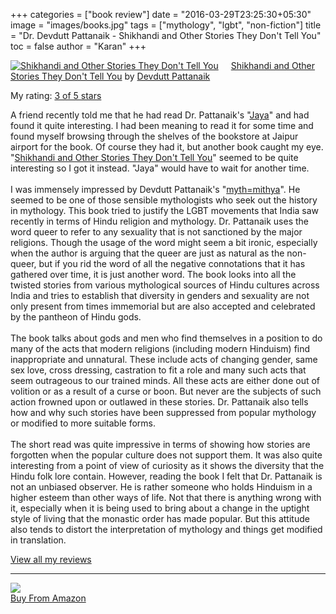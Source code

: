 +++
categories = ["book review"]
date = "2016-03-29T23:25:30+05:30"
image = "images/books.jpg"
tags = ["mythology", "lgbt", "non-fiction"]
title = "Dr. Devdutt Pattanaik - Shikhandi and Other Stories They Don't Tell You"
toc = false
author = "Karan"
+++

<a href="https://www.goodreads.com/book/show/22697803-shikhandi-and-other-stories-they-don-t-tell-you" style="float: left; padding-right: 20px"><img border="0" alt="Shikhandi and Other Stories They Don't Tell You" src="https://d.gr-assets.com/books/1404891942m/22697803.jpg" /></a><a href="https://www.goodreads.com/book/show/22697803-shikhandi-and-other-stories-they-don-t-tell-you">Shikhandi and Other Stories They Don't Tell You</a> by <a href="https://www.goodreads.com/author/show/200940.Devdutt_Pattanaik">Devdutt Pattanaik</a>

My rating: <a href="https://www.goodreads.com/review/show/1591799330">3 of 5 stars</a>

A friend recently told me that he had read Dr. Pattanaik's "<a href="https://www.goodreads.com/book/show/9864913-jaya">Jaya</a>" and had found it quite interesting. I had been meaning to read it for some time and found myself browsing through the shelves of the bookstore at Jaipur airport for the book. Of course they had it, but another book caught my eye. "<a href="https://www.goodreads.com/book/show/22697803.Shikhandi_and_Other_Stories_They_Don_t_Tell_You" title="Shikhandi and Other Stories They Don't Tell You by Devdutt Pattanaik">Shikhandi and Other Stories They Don't Tell You</a>" seemed to be quite interesting so I got it instead. "Jaya" would have to wait for another time.<br><br>I was immensely impressed by Devdutt Pattanaik's "<a href="http://bookedvorm.blogspot.in/2014/05/mythmithya-dr-devdutt-pattanaik.html" rel="nofollow">myth=mithya</a>". He seemed to be one of those sensible mythologists who seek out the history in mythology. This book tried to justify the LGBT movements that India saw recently in terms of Hindu religion and mythology. Dr. Pattanaik uses the word queer to refer to any sexuality that is not sanctioned by the major religions. Though the usage of the word might seem a bit ironic, especially when the author is arguing that the queer are just as natural as the non-queer, but if you rid the word of all the negative connotations that it has gathered over time, it is just another word. The book looks into all the twisted stories from various mythological sources of Hindu cultures across India and tries to establish that diversity in genders and sexuality are not only present from times immemorial but are also accepted and celebrated by the pantheon of Hindu gods.<br><br>The book talks about gods and men who find themselves in a position to do many of the acts that modern religions (including modern Hinduism) find inappropriate and unnatural. These include acts of changing gender, same sex love, cross dressing, castration to fit a role and many such acts that seem outrageous to our trained minds. All these acts are either done out of volition or as a result of a curse or boon. But never are the subjects of such action frowned upon or outlawed in these stories. Dr. Pattanaik also tells how and why such stories have been suppressed from popular mythology or modified to more suitable forms.<br><br>The short read was quite impressive in terms of showing how stories are forgotten when the popular culture does not support them. It was also quite interesting from a point of view of curiosity as it shows the diversity that the Hindu folk lore contain. However, reading the book I felt that Dr. Pattanaik is not an unbiased observer. He is rather someone who holds Hinduism in a higher esteem than other ways of life. Not that there is anything wrong with it, especially when it is being used to bring about a change in the uptight style of living that the monastic order has made popular. But this attitude also tends to distort the interpretation of mythology and things get modified in translation.

<a href="https://www.goodreads.com/review/list/20996466-karan-gupta">View all my reviews</a>

<hr />

<p class="unscaledimg">
	<a rel="nofollow" href="http://www.amazon.in/gp/product/9383074841/ref=as_li_tl?ie=UTF8&camp=3626&creative=24790&creativeASIN=9383074841&linkCode=as2&tag=readings0c-21"><img border="0" src="http://ws-in.amazon-adsystem.com/widgets/q?_encoding=UTF8&ASIN=9383074841&Format=_SL110_&ID=AsinImage&MarketPlace=IN&ServiceVersion=20070822&WS=1&tag=readings0c-21" ><br />Buy From Amazon</a><img src="http://ir-in.amazon-adsystem.com/e/ir?t=readings0c-21&l=as2&o=31&a=9383074841" width="1" height="1" border="0" alt="" style="border:none !important; margin:0px !important;" />
</p>
